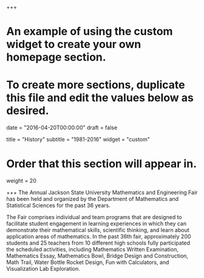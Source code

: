+++
# An example of using the custom widget to create your own homepage section.
# To create more sections, duplicate this file and edit the values below as desired.

date = "2016-04-20T00:00:00"
draft = false

title = "History"
subtitle = "1981-2016"
widget = "custom"

# Order that this section will appear in.
weight = 20

+++
The Annual Jackson State University Mathematics and Engineering Fair has been held
and organized by the Department of Mathematics and Statistical Sciences for the past 36 years.

The Fair comprises individual and team programs that are designed to facilitate student engagement 
in learning experiences in which they can demonstrate their mathematical skills, scientific thinking, 
and learn about application areas of mathematics. In the past 36th fair, approximately 200 students 
and 25 teachers from 10 different high schools fully participated the scheduled activities, 
including Mathematics Written Examination, Mathematics Essay, Mathematics Bowl, Bridge Design 
and Construction, Math Trail, Water Bottle Rocket Design, Fun with Calculators, and Visualization Lab Exploration. 
